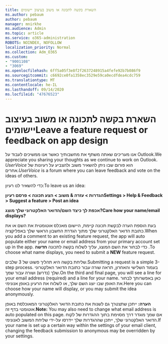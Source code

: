 ```yaml
---
title: השארת בקשה לתכונה או משוב בעיצוב יישומים
ms.author: pebaum
author: pebaum
manager: mnirkhe
ms.audience: Admin
ms.topic: article
ms.service: o365-administration
ROBOTS: NOINDEX, NOFOLLOW
localization_priority: Normal
ms.collection: Adm_O365
ms.custom:
- "9001108"
- "3069"
ms.openlocfilehash: 6ff5a05f3e8f2f2637248915a4fefe92b7b086f9
ms.sourcegitcommit: c6692ce0fa1358ec3529e59ca0ecdfdea4cdc759
ms.translationtype: MT
ms.contentlocale: he-IL
ms.lasthandoff: 09/14/2020
ms.locfileid: "47676523"
---
```

# <a name="leave-a-feature-request-or-feedback-on-app-design"></a><span data-ttu-id="a91f3-102">השארת בקשה לתכונה או משוב בעיצוב יישומים</span><span class="sxs-lookup"><span data-stu-id="a91f3-102">Leave a feature request or feedback on app design</span></span>

<span data-ttu-id="a91f3-103">אנו מעריכים שאתה משתף את מחשבותיך כאשר אנו ממשיכים לעבוד על Outlook.</span><span class="sxs-lookup"><span data-stu-id="a91f3-103">We appreciate you sharing your thoughts as we continue to work on Outlook.</span></span> <span data-ttu-id="a91f3-104">*UserVoice* הוא פורום שבו ניתן להשאיר משוב ולהצביע על רעיונות של אחרים.</span><span class="sxs-lookup"><span data-stu-id="a91f3-104">*UserVoice* is a forum where you can leave feedback and vote on the ideas of others.</span></span>  

<span data-ttu-id="a91f3-105">כדי להשאיר לנו רעיון:</span><span class="sxs-lookup"><span data-stu-id="a91f3-105">To leave us an idea:</span></span> 

<span data-ttu-id="a91f3-106">**הגדרות > עזרה & משוב > הצע תכונה > פרסם רעיון**</span><span class="sxs-lookup"><span data-stu-id="a91f3-106">**Settings > Help & Feedback > Suggest a feature > Post an idea**</span></span> 

<span data-ttu-id="a91f3-107">**אכפת לך כיצד השם/הדואר האלקטרוני שלך מוצג?**</span><span class="sxs-lookup"><span data-stu-id="a91f3-107">**Care how your name/email displays?**</span></span>

<span data-ttu-id="a91f3-108">בעת הוספת הערה לבקשת תכונה קיימת, היישום מאכלס אוטומטית את השם או את כתובת הדואר האלקטרוני שלך מתוך הגדרת החשבון הראשי שלך באפליקציה.</span><span class="sxs-lookup"><span data-stu-id="a91f3-108">When you add a comment to an existing feature request, the app will auto populate either your name or email address from your primary account set up in the app.</span></span> <span data-ttu-id="a91f3-109">כדי לבחור את השם המוצג, עליך לשלוח בקשה לתכונה **חדשה** .</span><span class="sxs-lookup"><span data-stu-id="a91f3-109">To choose what name displays, you need to submit a **NEW** feature request.</span></span> 

<span data-ttu-id="a91f3-110">שליחת בקשה היא תהליך פשוט של 3 שלבים.</span><span class="sxs-lookup"><span data-stu-id="a91f3-110">Submitting a request is a simple 3-step process.</span></span> <span data-ttu-id="a91f3-111">בעמוד השלישי והאחרון, תראה שורה עבור כתובת הדואר האלקטרוני שלך (נדרש) ושורה עבור שמך.</span><span class="sxs-lookup"><span data-stu-id="a91f3-111">On the third and final page, you will see a line for your email address (required) and a line for your name.</span></span> <span data-ttu-id="a91f3-112">כאן באפשרותך לבחור את האופן שבו יוצג השם שלך, או לשלוח את הרעיון באופן אנונימי.</span><span class="sxs-lookup"><span data-stu-id="a91f3-112">Here you can choose how your name will display, or you may submit the idea anonymously.</span></span> 

<span data-ttu-id="a91f3-113">**הערה:** ייתכן שתצטרך גם לשנות את כתובת הדואר האלקטרוני המאוכלסת באופן אוטומטי בדף זה.</span><span class="sxs-lookup"><span data-stu-id="a91f3-113">**Note:** You may also need to change what email address is auto populated on this page.</span></span> <span data-ttu-id="a91f3-114">אם שמך מוגדר דרך מסוימת בתוך ההגדרות של לקוח הדואר האלקטרוני שלך, ייתכן שההגדרות שלך יידרסו על-ידי שליחת המשוב לאנונימי.</span><span class="sxs-lookup"><span data-stu-id="a91f3-114">If your name is set up a certain way within the settings of your email client, changing the feedback submission to anonymous may be overridden by your settings.</span></span> 
